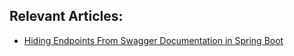 ## Relevant Articles:

- [Hiding Endpoints From Swagger Documentation in Spring Boot](https://www.baeldung.com/spring-swagger-hiding-endpoints)
